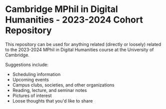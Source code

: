 # Cambridge MPhil in Digital Humanities - 2023-2024 Cohort Repository
This repository can be used for anything related (directly or loosely) related to the 2023-2024 MPhil in Digital Humanities course at the University of Cambridge.

Suggestions include:
- Scheduling information
- Upcoming events
- Campus clubs, societies, and other organizations 
- Reading, lecture, and seminar notes
- Pictures of interest
- Loose thoughts that you'd like to share
